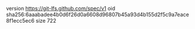 version https://git-lfs.github.com/spec/v1
oid sha256:6aaabadee4b0d6f26d0a6608d96807b45a93d4b155d2f5c9a7eace8f1ecc5ec6
size 722
